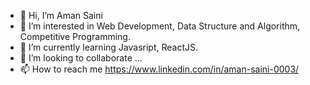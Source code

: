 - 👋 Hi, I’m Aman Saini
- 👀 I’m interested in Web Development, Data Structure and Algorithm, Competitive Programming.
- 🌱 I’m currently learning Javasript, ReactJS.
- 💞️ I’m looking to collaborate ...
- 📫 How to reach me https://www.linkedin.com/in/aman-saini-0003/

<!---
amansaini0003/amansaini0003 is a ✨ special ✨ repository because its `README.md` (this file) appears on your GitHub profile.
You can click the Preview link to take a look at your changes.
--->
